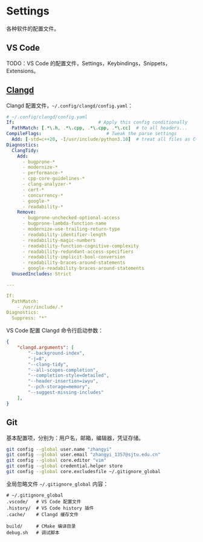 # Settings

各种软件的配置文件。

## VS Code

TODO：VS Code 的配置文件，Settings，Keybindings，Snippets，Extensions。

## [Clangd](https://clangd.llvm.org/)

Clangd 配置文件，`~/.config/clangd/config.yaml`：

```yaml
# ~/.config/clangd/config.yaml
If:                               # Apply this config conditionally
  PathMatch: [.*\.h, .*\.cpp, .*\.cpp, .*\.cc]  # to all headers...
CompileFlags:                        # Tweak the parse settings
  Add: [-std=c++20, -I/usr/include/python3.10]  # treat all files as C++, enable more warnings
Diagnostics:
  ClangTidy:
    Add:
      - bugprone-*
      - modernize-*
      - performance-*
      - cpp-core-guidelines-*
      - clang-analyzer-*
      - cert-*
      - concurrency-*
      - google-*
      - readability-*
    Remove:
      - bugprone-unchecked-optional-access
      - bugprone-lambda-function-name
      - modernize-use-trailing-return-type
      - readability-identifier-length
      - readability-magic-numbers
      - readability-function-cognitive-complexity
      - readability-redundant-access-specifiers
      - readability-implicit-bool-conversion
      - readability-braces-around-statements
      - google-readability-braces-around-statements
  UnusedIncludes: Strict

---

If:
  PathMatch:
    - /usr/include/.*
Diagnostics:
  Suppress: "*"
```

VS Code 配置 Clangd 命令行启动参数：
```json
{
    "clangd.arguments": [
        "--background-index",
        "-j=8",
        "--clang-tidy",
        "--all-scopes-completion",
        "--completion-style=detailed",
        "--header-insertion=iwyu",
        "--pch-storage=memory",
        "--suggest-missing-includes"
    ],
}
```

## Git

基本配置项，分别为：用户名，邮箱，编辑器，凭证存储。

```bash
git config --global user.name "zhangyi"
git config --global user.email "zhangyi_1357@sjtu.edu.cn"
git config --global core.editor "vim"
git config --global credential.helper store
git config --global core.excludesfile ~/.gitignore_global
```

全局忽略文件 `~/.gitignore_global` 内容：

```gitignore
# ~/.gitignore_global
.vscode/   # VS Code 配置文件
.history/  # VS Code history 插件
.cache/    # Clangd 缓存文件

build/     # CMake 编译目录
debug.sh   # 调试脚本
```